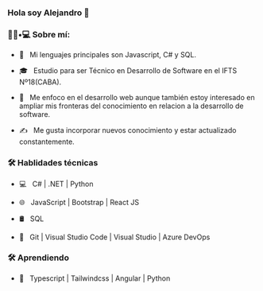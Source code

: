 ### Hola soy Alejandro 👋


<h3> 👨🏻•💻 Sobre mí: </h3>

- 🤔 &nbsp; Mi lenguajes principales son Javascript, C# y SQL.

- 🎓 &nbsp; Estudio para ser Técnico en Desarrollo de Software en el IFTS Nº18(CABA).

- 🌱 &nbsp; Me enfoco en el desarrollo web aunque también estoy interesado en ampliar mis fronteras del conocimiento en relacion a la desarrollo de software.

- ✍️ &nbsp; Me gusta incorporar nuevos conocimiento y estar actualizado constantemente.



<h3>🛠 Hablidades técnicas</h3>



- 💻 &nbsp;   C# | .NET | Python

- 🌐 &nbsp;  JavaScript | Bootstrap | React JS

- 🛢 &nbsp; SQL 

- 🔧 &nbsp; Git | Visual Studio Code | Visual Studio | Azure DevOps



<h3>🛠 Aprendiendo</h3>

- 🔧 &nbsp; Typescript | Tailwindcss | Angular | Python


